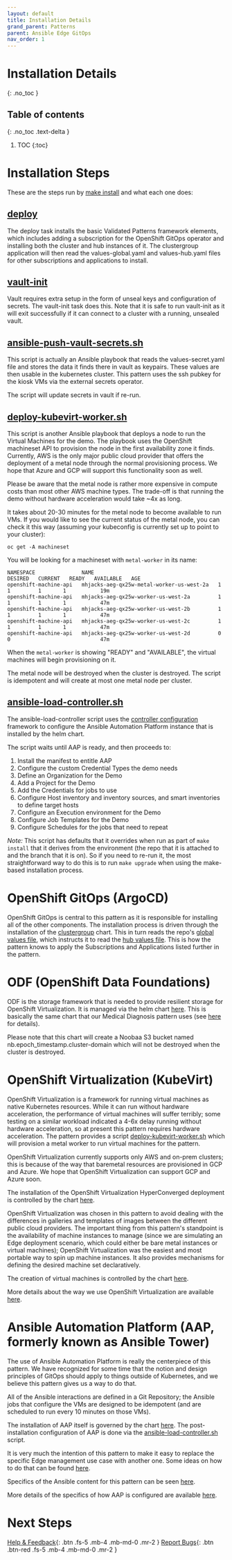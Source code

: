 ```yaml
---
layout: default
title: Installation Details
grand_parent: Patterns
parent: Ansible Edge GitOps
nav_order: 1
---
```


# Installation Details

{: .no_toc }

## Table of contents

{: .no_toc .text-delta }

1. TOC
{:toc}

# Installation Steps

These are the steps run by [make install](https://github.com/hybrid-cloud-patterns/ansible-edge-gitops/blob/main/Makefile) and what each one does:

## [deploy](https://github.com/hybrid-cloud-patterns/common/blob/main/Makefile)

The deploy task installs the basic Validated Patterns framework elements, which includes adding a subscription for the OpenShift GitOps operator and installing both the cluster and hub instances of it. The clustergroup application will then read the values-global.yaml and values-hub.yaml files for other subscriptions and applications to install.

## [vault-init](https://github.com/hybrid-cloud-patterns/common/blob/main/scripts/vault-utils.sh)

Vault requires extra setup in the form of unseal keys and configuration of secrets. The vault-init task does this. Note that it is safe to run vault-init as it will exit successfully if it can connect to a cluster with a running, unsealed vault.

## [ansible-push-vault-secrets.sh](https://github.com/hybrid-cloud-patterns/common/blob/main/scripts/ansible-push-vault-secrets.sh)

This script is actually an Ansible playbook that reads the values-secret.yaml file and stores the data it finds there in vault as keypairs. These values are then usable in the kubernetes cluster. This pattern uses the ssh pubkey for the kiosk VMs via the external secrets operator.

The script will update secrets in vault if re-run.

## [deploy-kubevirt-worker.sh](https://github.com/hybrid-cloud-patterns/ansible-edge-gitops/blob/main/scripts/deploy_kubevirt_worker.sh)

This script is another Ansible playbook that deploys a node to run the Virtual Machines for the demo. The playbook uses the OpenShift machineset API to provision the node in the first availability zone it finds. Currently, AWS is the only major public cloud provider that offers the deployment of a metal node through the normal provisioning process. We hope that Azure and GCP will support this functionality soon as well.

Please be aware that the metal node is rather more expensive in compute costs than most other AWS machine types. The trade-off is that running the demo without hardware acceleration would take ~4x as long.

It takes about 20-30 minutes for the metal node to become available to run VMs. If you would like to see the current status of the metal node, you can check it this way (assuming your kubeconfig is currently set up to point to your cluster):

```shell
oc get -A machineset
```

You will be looking for a machineset with `metal-worker` in its name:

```text
NAMESPACE               NAME                                        DESIRED   CURRENT   READY   AVAILABLE   AGE
openshift-machine-api   mhjacks-aeg-qx25w-metal-worker-us-west-2a   1         1         1       1           19m
openshift-machine-api   mhjacks-aeg-qx25w-worker-us-west-2a         1         1         1       1           47m
openshift-machine-api   mhjacks-aeg-qx25w-worker-us-west-2b         1         1         1       1           47m
openshift-machine-api   mhjacks-aeg-qx25w-worker-us-west-2c         1         1         1       1           47m
openshift-machine-api   mhjacks-aeg-qx25w-worker-us-west-2d         0         0                             47m
```

When the `metal-worker` is showing "READY" and "AVAILABLE", the virtual machines will begin provisioning on it.

The metal node will be destroyed when the cluster is destroyed. The script is idempotent and will create at most one metal node per cluster.

## [ansible-load-controller.sh](https://github.com/hybrid-cloud-patterns/ansible-edge-gitops/blob/main/scripts/ansible_load_controller.sh)

The ansible-load-controller script uses the [controller configuration](https://github.com/redhat-cop/controller_configuration) framework to configure the Ansible Automation Platform instance that is installed by the helm chart.

The script waits until AAP is ready, and then proceeds to:

1. Install the manifest to entitle AAP
1. Configure the custom Credential Types the demo needs
1. Define an Organization for the Demo
1. Add a Project for the Demo
1. Add the Credentials for jobs to use
1. Configure Host inventory and inventory sources, and smart inventories to define target hosts
1. Configure an Execution environment for the Demo
1. Configure Job Templates for the Demo
1. Configure Schedules for the jobs that need to repeat

*Note:* This script has defaults that it overrides when run as part of `make install` that it derives from the environment (the repo that it is attached to and the branch that it is on). So if you need to re-run it, the most straightforward way to do this is to run `make upgrade` when using the make-based installation process.

# OpenShift GitOps (ArgoCD)

OpenShift GitOps is central to this pattern as it is responsible for installing all of the other components. The installation process is driven through the installation of the [clustergroup](https://github.com/hybrid-cloud-patterns/common/tree/main/clustergroup) chart. This in turn reads the repo's [global values file](https://github.com/hybrid-cloud-patterns/ansible-edge-gitops/blob/main/values-global.yaml), which instructs it to read the [hub values file](https://github.com/hybrid-cloud-patterns/ansible-edge-gitops/blob/main/values-hub.yaml). This is how the pattern knows to apply the Subscriptions and Applications listed further in the pattern.

# ODF (OpenShift Data Foundations)

ODF is the storage framework that is needed to provide resilient storage for OpenShift Virtualization.  It is managed via the helm chart [here](https://github.com/hybrid-cloud-patterns/ansible-edge-gitops/tree/main/charts/hub/odf). This is basically the same chart that our Medical Diagnosis pattern uses (see [here](/medical-diagnosis/getting-started/#setting-up-the-storage-for-openshift-data-foundation) for details).

Please note that this chart will create a Noobaa S3 bucket named nb.epoch_timestamp.cluster-domain which will not be destroyed when the cluster is destroyed.

# OpenShift Virtualization (KubeVirt)

OpenShift Virtualization is a framework for running virtual machines as native Kubernetes resources. While it can run without hardware acceleration, the performance of virtual machines will suffer terribly; some testing on a similar workload indicated a 4-6x delay running without hardware acceleration, so at present this pattern requires hardware acceleration. The pattern provides a script [deploy-kubevirt-worker.sh](https://github.com/hybrid-cloud-patterns/ansible-edge-gitops/blob/main/scripts/deploy_kubevirt_worker.sh) which will provision a metal worker to run virtual machines for the pattern.

OpenShift Virtualization currently supports only AWS and on-prem clusters; this is because of the way that baremetal resources are provisioned in GCP and Azure. We hope that OpenShift Virtualization can support GCP and Azure soon.

The installation of the OpenShift Virtualization HyperConverged deployment is controlled by the chart [here](https://github.com/hybrid-cloud-patterns/ansible-edge-gitops/tree/main/charts/hub/cnv).

OpenShift Virtualization was chosen in this pattern to avoid dealing with the differences in galleries and templates of images between the different public cloud providers. The important thing from this pattern's standpoint is the availability of machine instances to manage (since we are simulating an Edge deployment scenario, which could either be bare metal instances or virtual machines); OpenShift Virtualization was the easiest and most portable way to spin up machine instances. It also provides mechanisms for defining the desired machine set declaratively.

The creation of virtual machines is controlled by the chart [here](https://github.com/hybrid-cloud-patterns/ansible-edge-gitops/tree/main/charts/hub/edge-gitops-vms).

More details about the way we use OpenShift Virtualization are available [here](/ansible-edge-gitops/openshift-virtualization).

# Ansible Automation Platform (AAP, formerly known as Ansible Tower)

The use of Ansible Automation Platform is really the centerpiece of this pattern. We have recognized for some time that the notion and design principles of GitOps should apply to things outside of Kubernetes, and we believe this pattern
gives us a way to do that.

All of the Ansible interactions are defined in a Git Repository; the Ansible jobs that configure the VMs are designed
to be idempotent (and are scheduled to run every 10 minutes on those VMs).

The installation of AAP itself is governed by the chart [here](https://github.com/hybrid-cloud-patterns/ansible-edge-gitops/tree/main/charts/hub/ansible-automation-platform).  The post-installation configuration of AAP is done via the [ansible-load-controller.sh](https://github.com/hybrid-cloud-patterns/ansible-edge-gitops/blob/main/scripts/ansible_load_controller.sh) script.

It is very much the intention of this pattern to make it easy to replace the specific Edge management use case with another one. Some ideas on how to do that can be found [here](/ansible-edge-gitops/ideas-for-customization/).

Specifics of the Ansible content for this pattern can be seen [here](https://github.com/hybrid-cloud-patterns/ansible-edge-gitops/tree/main/ansible).

More details of the specifics of how AAP is configured are available [here](/ansible-edge-gitops/ansible-automation-platform/).

# Next Steps

[Help & Feedback](https://groups.google.com/g/hybrid-cloud-patterns){: .btn .fs-5 .mb-4 .mb-md-0 .mr-2 }
[Report Bugs](https://github.com/hybrid-cloud-patterns/ansible-edge-gitops/issues){: .btn .btn-red .fs-5 .mb-4 .mb-md-0 .mr-2 }
